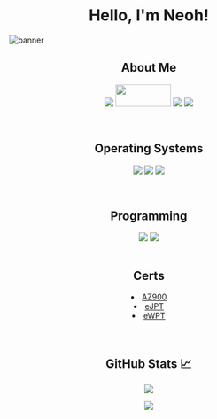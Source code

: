 <h1 align="center">Hello, I'm Neoh!</h1>

![banner](https://github.com/mikelimazulu/neoh/blob/main/banner.png)

<h2 align="center">About Me</h2>
<p align="center">
<a href="https://mikelizotte.ca"><img src="https://img.shields.io/badge/website-000000?style=for-the-badge&logo=firefox&logoColor=white"></img></a>
<a href="https://tryhackme.com/p/neoh"><img width="100px" height="40px"src="https://assets.tryhackme.com/img/logo/tryhackme_logo_full.svg"></img></a>
<a href="https://github.com/mikelimazulu"><img src="https://img.shields.io/badge/GitHub-000000?style=for-the-badge&logo=github&logoColor=white"></img></a>
<a href="https://www.youtube.com/channel/UCXkFn1WxK_Ei3MQyfDv5SFg"><img src="https://img.shields.io/badge/youtube-FF0000?style=for-the-badge&logo=youtube&logoColor=white"></img></a>
</p>
<br>

<h2 align="center">Operating Systems</h2>
<p align="center">
<a href="https://www.kali.org/"> <img src="https://img.shields.io/badge/Kali_Linux-0D597F?style=for-the-badge&logo=Kali-Linux&logoColor=white"></img></a>
<a href="https://www.microsoft.com/"> <img src="https://img.shields.io/badge/Windows-0078D6?style=for-the-badge&logo=windows&logoColor=white"></img></a>
<a href="https://archlinux.org/"> <img src="https://img.shields.io/badge/Arch_Linux-000000?style=for-the-badge&logo=Arch-Linux&logoColor=white"></img></a>
</p>
<br>

<h2 align="center">Programming</h2>
<div align="center">	
<a href="#"><img src="https://img.shields.io/badge/Python-3776AB?style=for-the-badge&logo=python&logoColor=white"></img></a>
<a href="#"><img src="https://img.shields.io/badge/powershell-000000?style=for-the-badge&logo=powershell&logoColor=white"></img></a>
<br>
<br>

<h2 align="center">Certs</h2>
<div align="center">	
  <li><a href="https://docs.microsoft.com/en-us/learn/certifications/exams/az-900">AZ900</a></li>
  <li><a href="https://elearnsecurity.com/product/ejpt-certification/">eJPT</img></a></li>
  <li><a href="https://elearnsecurity.com/product/ewpt-certification/">eWPT</img></a></li>
<br>
<br>

<h2 align="center">GitHub Stats 📈</h2>
<div align="center">
<img src="https://github-readme-stats.vercel.app/api?username=mikelimazulu&theme=blue-green"></img>
<p>     </p>
<img src="https://github-readme-stats.vercel.app/api/top-langs/?username=mikelimazulu&theme=blue-green"></img>
</div>
